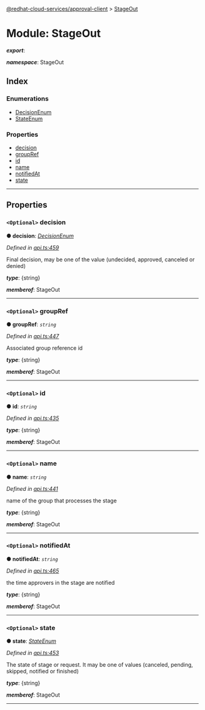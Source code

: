 [@redhat-cloud-services/approval-client](../README.md) > [StageOut](../modules/stageout.md)

# Module: StageOut

*__export__*: 

*__namespace__*: StageOut

## Index

### Enumerations

* [DecisionEnum](../enums/stageout.decisionenum.md)
* [StateEnum](../enums/stageout.stateenum.md)

### Properties

* [decision](stageout.md#decision)
* [groupRef](stageout.md#groupref)
* [id](stageout.md#id)
* [name](stageout.md#name)
* [notifiedAt](stageout.md#notifiedat)
* [state](stageout.md#state)

---

## Properties

<a id="decision"></a>

### `<Optional>` decision

**● decision**: *[DecisionEnum](../enums/stageout.decisionenum.md)*

*Defined in [api.ts:459](https://github.com/RedHatInsights/javascript-clients/blob/master/packages/approval/api.ts#L459)*

Final decision, may be one of the value (undecided, approved, canceled or denied)

*__type__*: {string}

*__memberof__*: StageOut

___
<a id="groupref"></a>

### `<Optional>` groupRef

**● groupRef**: *`string`*

*Defined in [api.ts:447](https://github.com/RedHatInsights/javascript-clients/blob/master/packages/approval/api.ts#L447)*

Associated group reference id

*__type__*: {string}

*__memberof__*: StageOut

___
<a id="id"></a>

### `<Optional>` id

**● id**: *`string`*

*Defined in [api.ts:435](https://github.com/RedHatInsights/javascript-clients/blob/master/packages/approval/api.ts#L435)*

*__type__*: {string}

*__memberof__*: StageOut

___
<a id="name"></a>

### `<Optional>` name

**● name**: *`string`*

*Defined in [api.ts:441](https://github.com/RedHatInsights/javascript-clients/blob/master/packages/approval/api.ts#L441)*

name of the group that processes the stage

*__type__*: {string}

*__memberof__*: StageOut

___
<a id="notifiedat"></a>

### `<Optional>` notifiedAt

**● notifiedAt**: *`string`*

*Defined in [api.ts:465](https://github.com/RedHatInsights/javascript-clients/blob/master/packages/approval/api.ts#L465)*

the time approvers in the stage are notified

*__type__*: {string}

*__memberof__*: StageOut

___
<a id="state"></a>

### `<Optional>` state

**● state**: *[StateEnum](../enums/stageout.stateenum.md)*

*Defined in [api.ts:453](https://github.com/RedHatInsights/javascript-clients/blob/master/packages/approval/api.ts#L453)*

The state of stage or request. It may be one of values (canceled, pending, skipped, notified or finished)

*__type__*: {string}

*__memberof__*: StageOut

___

